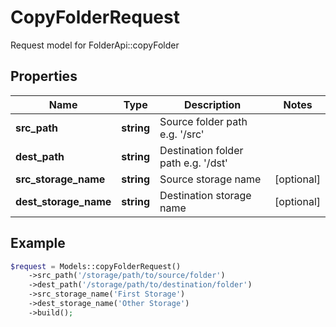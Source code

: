 # CopyFolderRequest

Request model for FolderApi::copyFolder

## Properties

Name | Type | Description | Notes
---- | ---- | ----------- | -----
**src_path** | **string**| Source folder path e.g. &#39;/src&#39; |
**dest_path** | **string**| Destination folder path e.g. &#39;/dst&#39; |
**src_storage_name** | **string**| Source storage name | [optional]
**dest_storage_name** | **string**| Destination storage name | [optional]

## Example
```php
$request = Models::copyFolderRequest()
    ->src_path('/storage/path/to/source/folder')
    ->dest_path('/storage/path/to/destination/folder')
    ->src_storage_name('First Storage')
    ->dest_storage_name('Other Storage')
    ->build();
```

